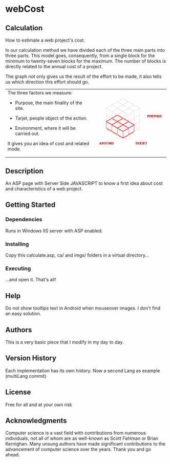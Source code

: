 # webCost

## Calculation

How to estimate a web project's cost.

In our calculation method we have divided each of the three main parts into three parts. This model goes, consequently, from a single block for the minimum to twenty-seven blocks for the maximum. The number of blocks is directly related to the annual cost of a project.

The graph not only gives us the result of the effort to be made, it also tells us which direction this effort should go.

<table><tr><td>
The three factors we measure:

- Purpose, the main finality of the site.

- Tarjet, people object of the action.

- Environment, where it will be carried out.

It gives you an idea of cost and related mode.

</td><td>

![calcul](imgs/sample.png)

</td></tr></table>

## Description

An ASP page with Server Side JAVASCRIPT to know a first idea about cost and characteristics of a web project.

## Getting Started

### Dependencies

Runs in Windows IIS server with ASP enabled.

### Installing

Copy this calculate.asp, ca/ and imgs/ folders in a virtual directory...

### Executing

...and open it. That's all!

## Help

Do not show tooltips text in Android when mouseover images. I don't find an easy solution.

## Authors

This is a very basic piece that I modify in my day to day.

## Version History

Each implementation has its own history.
Now a second Lang as example (multiLang commit)

## License

Free for all and at your own risk

## Acknowledgments

Computer science is a vast field with contributions from numerous individuals, not all of whom are as well-known as Scott Fahlman or Brian Kernighan. Many unsung authors have made significant contributions to the advancement of computer science over the years. Thank you and go ahead.
